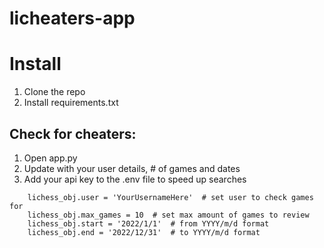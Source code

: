# licheaters-app

# Install
1. Clone the repo
2. Install requirements.txt  


## Check for cheaters:
1. Open app.py
2. Update with your user details, # of games and dates
3. Add your api key to the .env file to speed up searches

```
    lichess_obj.user = 'YourUsernameHere'  # set user to check games for
    lichess_obj.max_games = 10  # set max amount of games to review
    lichess_obj.start = '2022/1/1'  # from YYYY/m/d format
    lichess_obj.end = '2022/12/31'  # to YYYY/m/d format 
    
